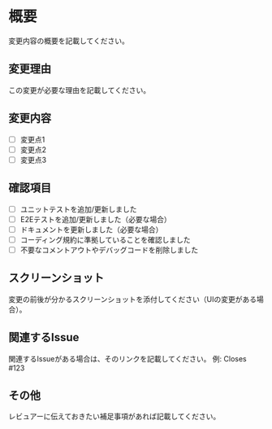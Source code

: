 # 概要

変更内容の概要を記載してください。

## 変更理由

この変更が必要な理由を記載してください。

## 変更内容

- [ ] 変更点1
- [ ] 変更点2
- [ ] 変更点3

## 確認項目

- [ ] ユニットテストを追加/更新しました
- [ ] E2Eテストを追加/更新しました（必要な場合）
- [ ] ドキュメントを更新しました（必要な場合）
- [ ] コーディング規約に準拠していることを確認しました
- [ ] 不要なコメントアウトやデバッグコードを削除しました

## スクリーンショット

変更の前後が分かるスクリーンショットを添付してください（UIの変更がある場合）。

## 関連するIssue

関連するIssueがある場合は、そのリンクを記載してください。
例: Closes #123

## その他

レビュアーに伝えておきたい補足事項があれば記載してください。 